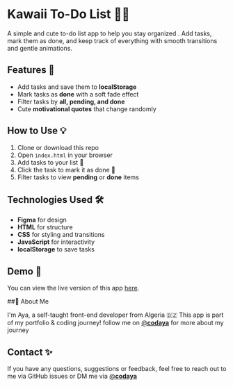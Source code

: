 # Kawaii To-Do List 🌸✨

A simple and cute to-do list app to help you stay organized . Add tasks, mark them as done, and keep track of everything with smooth transitions and gentle animations.

## Features 📝

- Add tasks and save them to **localStorage**
- Mark tasks as **done** with a soft fade effect
- Filter tasks by **all, pending, and done**
- Cute **motivational quotes** that change randomly

## How to Use 💡

1. Clone or download this repo
2. Open `index.html` in your browser
3. Add tasks to your list 📝
4. Click the task to mark it as done 💖
5. Filter tasks to view **pending** or **done** items

## Technologies Used 🛠

- **Figma** for design
- **HTML** for structure
- **CSS** for styling and transitions
- **JavaScript** for interactivity
- **localStorage** to save tasks

## Demo 🎥

You can view the live version of this app [here](https://your-username.github.io/kawaii-todo).

##💖 About Me

I'm Aya, a self-taught front-end developer from Algeria 🇩🇿
This app is part of my portfolio & coding journey!
follow me on [@__codaya__](https://www.instagram.com/__codaya__/) for more about my journey

## Contact ✨

If you have any questions, suggestions or feedback, feel free to reach out to me via GitHub issues or DM me via [@__codaya__](https://www.instagram.com/__codaya__/)
